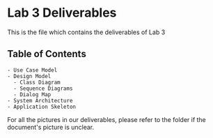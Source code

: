 # Lab 3 Deliverables

This is the file which contains the deliverables of Lab 3

## Table of Contents
```
- Use Case Model
- Design Model
  - Class Diagram
  - Sequence Diagrams
  - Dialog Map
- System Architecture
- Application Skeleton
```

For all the pictures in our deliverables, please refer to the folder if the document's picture is unclear.
